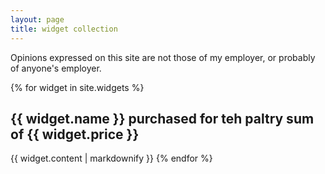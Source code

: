 ```yaml
---
layout: page
title: widget collection
---
```


Opinions expressed on this site are not those of my employer, or probably of
anyone's employer.

{% for widget in site.widgets %}

## {{ widget.name }} purchased for teh paltry sum of {{ widget.price }}
  
  {{ widget.content | markdownify }}
{% endfor %}

